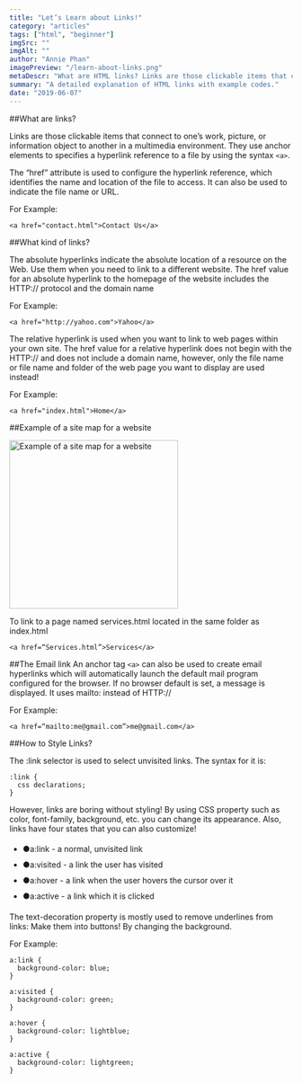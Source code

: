 ```yaml
---
title: "Let’s Learn about Links!"
category: "articles"
tags: ["html", "beginner"]
imgSrc: ""
imgAlt: ""
author: "Annie Phan"
imagePreview: "/learn-about-links.png"
metaDescr: "What are HTML links? Links are those clickable items that connect to one’s work, picture, or information object to another in a multimedia environment."
summary: "A detailed explanation of HTML links with example codes."
date: "2019-06-07"
---
```


##What are links?

Links are those clickable items that connect to one’s work, picture, or information object to another in a multimedia environment. They use anchor elements to specifies a hyperlink reference to a file by using the syntax <code>\<a></a></code>. 

The “href” attribute is used to configure the hyperlink reference, which identifies the name and location of the file to access. It can also be used to indicate the file name or URL. 

For Example: 
<pre class="language-css"><code>&lt;a href="contact.html"&gt;Contact Us&lt;/a&gt;</code></pre>

##What kind of links? 

The absolute hyperlinks indicate the absolute location of a resource on the Web. Use them when you need to link to a different website. The href value for an absolute hyperlink to the homepage of the website includes the HTTP:// protocol and the domain name

For Example: 
<pre class="language-css"><code>&lt;a href="http://yahoo.com"&gt;Yahoo&lt;/a&gt;</code></pre>

The relative hyperlink is used when you want to link to web pages within your own site. The href value for a relative hyperlink does not begin with the HTTP:// and does not include a domain name, however, only the file name or file name and folder of the web page you want to display are used instead!

For Example: 
<pre class="language-css"><code>&lt;a href="index.html"&gt;Home&lt;/a&gt;</code></pre>

##Example of a site map for a website 

<img style="width:300px;" src="/learn-about-links2.png" alt="Example of a site map for a website"/>

To link to a page named services.html located in the same folder as index.html
<pre class="language-css"><code>&lt;a href=“Services.html”&gt;Services&lt;/a&gt;</code></pre>

##The Email link
An anchor tag <code>\<a></code> can also be used to create email hyperlinks which will automatically launch the default mail program configured for the browser. If no browser default is set, a message is displayed. It uses mailto: instead of HTTP://

For Example: 
<pre class="language-css"><code>&lt;a href=“mailto:me@gmail.com”&gt;me@gmail.com&lt;/a&gt;</code></pre>

##How to Style Links?

The :link selector is used to select unvisited links. The syntax for it is:
<pre class="language-css"><code>:link {
  css declarations;
}
</code></pre>

However, links are boring without styling! By using CSS property such as color, font-family, background, etc. you can change its appearance. Also, links have four states that you can also customize!
<ul style="line-height: 2;">
  <li>
    <span class="red mr3">●</span>a:link - a normal, unvisited link
  </li>
  <li>
    <span class="red mr3">●</span>a:visited - a link the user has visited
  </li>
  <li>
    <span class="red mr3">●</span>a:hover - a link when the user hovers the cursor over it
  </li>
  <li>
    <span class="red mr3">●</span>a:active - a link which it is clicked
  </li>
</ul>

The text-decoration property is mostly used to remove underlines from links:
Make them into buttons! By changing the background. 

For Example: 
<pre class="language-css"><code>a:link {
  background-color: blue;
}

a:visited {
  background-color: green;
}

a:hover {
  background-color: lightblue;
}

a:active {
  background-color: lightgreen;
} 
</code></pre>